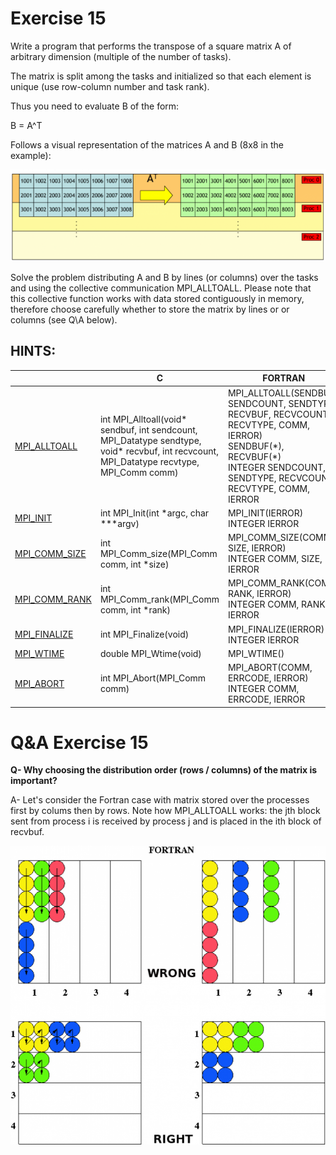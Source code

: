 # Exercise 15

Write a program that performs the transpose of a square matrix A of arbitrary dimension (multiple of the number of tasks).

The matrix is split among the tasks and initialized so that each element is unique (use row-column number and task rank). 

Thus you need to evaluate B of the form:

B = A^T

Follows a visual representation of the matrices A and B (8x8 in the example):

 ![alt text](../images/es15.png)
 
Solve the problem distributing A and B by lines (or columns) over the tasks and using the collective communication MPI_ALLTOALL. Please note that this collective function works with data stored contiguously in memory, therefore choose carefully whether to store the matrix by lines or or columns (see Q\A below).

## HINTS:

|    | **C** | **FORTRAN** |
|----|-------|-------------|
| [MPI_ALLTOALL](https://www.open-mpi.org/doc/v3.1/man3/MPI_Alltoall.3.php) | int MPI_Alltoall(void\* sendbuf, int sendcount, MPI_Datatype sendtype, void\* recvbuf, int recvcount, MPI_Datatype recvtype, MPI_Comm comm) | MPI_ALLTOALL(SENDBUF, SENDCOUNT, SENDTYPE, RECVBUF, RECVCOUNT, RECVTYPE, COMM, IERROR) <br> <type> SENDBUF(\*), RECVBUF(\*) <br> INTEGER SENDCOUNT, SENDTYPE, RECVCOUNT, RECVTYPE, COMM, IERROR  |
| [MPI_INIT](https://www.open-mpi.org/doc/v3.1/man3/MPI_Init.3.php) | int MPI_Init(int \*argc, char \***argv) | MPI_INIT(IERROR) <br> INTEGER IERROR |
| [MPI_COMM_SIZE](https://www.open-mpi.org/doc/v3.1/man3/MPI_Comm_size.3.php) | int MPI_Comm_size(MPI_Comm comm, int \*size) | MPI_COMM_SIZE(COMM, SIZE, IERROR) <br> INTEGER COMM, SIZE, IERROR |
| [MPI_COMM_RANK](https://www.open-mpi.org/doc/v3.1/man3/MPI_Comm_rank.3.php) | int MPI_Comm_rank(MPI_Comm comm, int \*rank) | MPI_COMM_RANK(COMM, RANK, IERROR) <br> INTEGER COMM, RANK, IERROR |
| [MPI_FINALIZE](https://www.open-mpi.org/doc/v3.1/man3/MPI_Finalize.3.php) | int MPI_Finalize(void) | MPI_FINALIZE(IERROR) <br> INTEGER IERROR |
| [MPI_WTIME](https://www.open-mpi.org/doc/v3.1/man3/MPI_Wtime.3.php) | double MPI_Wtime(void) | MPI_WTIME() |
| [MPI_ABORT](https://www.open-mpi.org/doc/v3.1/man3/MPI_Abort.3.php) | int MPI_Abort(MPI_Comm comm) | MPI_ABORT(COMM, ERRCODE, IERROR) <br> INTEGER COMM, ERRCODE, IERROR|

# Q&A Exercise 15

**Q- Why choosing the distribution order (rows / columns) of the matrix is important?**

A- Let's consider the Fortran case with matrix stored over the processes first by colums then by rows. Note how MPI_ALLTOALL works: the jth block sent from process i is received by process j and is placed in the ith block of recvbuf. 

![alt text](../images/es15qa.png)
